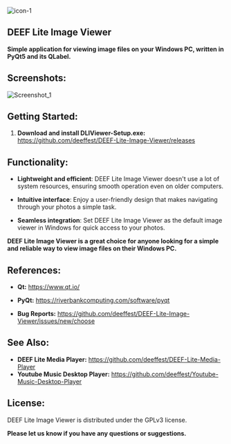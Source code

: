 ![icon-1](https://github.com/deeffest/DEEF-Lite-Image-Viewer/assets/117280555/854cef1d-4cf9-4ae7-a8d1-2fb2dc0c563e)

## DEEF Lite Image Viewer

**Simple application for viewing image files on your Windows PC, written in PyQt5 and its QLabel.**

## Screenshots:

![Screenshot_1](https://github.com/deeffest/DEEF-Lite-Image-Viewer/assets/117280555/8ff2061f-bdcb-4128-a57f-0f662254d43a)

## Getting Started:

1. **Download and install DLIViewer-Setup.exe:** https://github.com/deeffest/DEEF-Lite-Image-Viewer/releases

## Functionality:

- **Lightweight and efficient**: DEEF Lite Image Viewer doesn't use a lot of system resources, ensuring smooth operation even on older computers.
 
- **Intuitive interface**: Enjoy a user-friendly design that makes navigating through your photos a simple task.
 
- **Seamless integration**: Set DEEF Lite Image Viewer as the default image viewer in Windows for quick access to your photos.

**DEEF Lite Image Viewer is a great choice for anyone looking for a simple and reliable way to view image files on their Windows PC.**

## References:

- **Qt:** https://www.qt.io/

- **PyQt:** https://riverbankcomputing.com/software/pyqt

- **Bug Reports:** https://github.com/deeffest/DEEF-Lite-Image-Viewer/issues/new/choose

## See Also:

- **DEEF Lite Media Player:** https://github.com/deeffest/DEEF-Lite-Media-Player
- **Youtube Music Desktop Player:** https://github.com/deeffest/Youtube-Music-Desktop-Player

## License:

DEEF Lite Image Viewer is distributed under the GPLv3 license.

**Please let us know if you have any questions or suggestions.**
